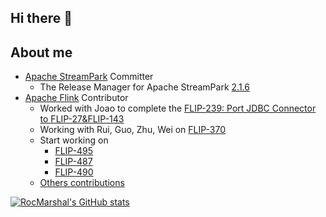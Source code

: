 ## Hi there 👋

<!--
**rocmarshal/rocmarshal** is a ✨ _special_ ✨ repository because its `README.md` (this file) appears on your GitHub profile.

Here are some ideas to get you started:

- 🔭 I’m currently working on ...
- 🌱 I’m currently learning ...
- 👯 I’m looking to collaborate on ...
- 🤔 I’m looking for help with ...
- 💬 Ask me about ...
- 📫 How to reach me: ...
- 😄 Pronouns: ...
- ⚡ Fun fact: ...

-->

## About me
- [Apache StreamPark](https://github.com/apache/streampark) Committer
  - The Release Manager for Apache StreamPark [2.1.6](https://streampark.apache.org/download/release-note/2.1.6/)
- [Apache Flink](https://github.com/apache/flink) Contributor
  - Worked with Joao to complete the [FLIP-239: Port JDBC Connector to FLIP-27&FLIP-143](https://cwiki.apache.org/confluence/pages/viewpage.action?pageId=217386271)
  - Working with Rui, Guo, Zhu, Wei on [FLIP-370](https://cwiki.apache.org/confluence/display/FLINK/FLIP-370%3A+Support+Balanced+Tasks+Scheduling)
  - Start working on
    - [FLIP-495](https://cwiki.apache.org/confluence/display/FLINK/FLIP-495%3A+Support+AdaptiveScheduler+record+and+query+the+rescale+history?src=contextnavpagetreemode)
    - [FLIP-487](https://cwiki.apache.org/confluence/display/FLINK/FLIP-487%3A+Show+history+of+rescales+in+Web+UI+for+AdaptiveScheduler?src=contextnavpagetreemode)
    - [FLIP-490 ](https://cwiki.apache.org/confluence/pages/viewpage.action?pageId=332499857)
  - [Others contributions](https://github.com/apache/flink/commits?author=RocMarshal)

[![RocMarshal's GitHub stats](https://github-readme-stats.vercel.app/api?username=RocMarshal)](https://github.com/RocMarshal)
